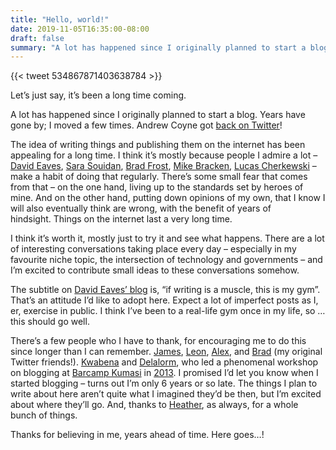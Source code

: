 ```yaml
---
title: "Hello, world!"
date: 2019-11-05T16:35:00-08:00
draft: false
summary: "A lot has happened since I originally planned to start a blog. On the plus side: I started a blog! I’m only 6 years or so late."
---
```


{{< tweet 534867871403638784 >}}

Let’s just say, it’s been a long time coming.

A lot has happened since I originally planned to start a blog. Years have gone by; I moved a few times. Andrew Coyne got [back on Twitter](https://twitter.com/acoyne)! 

The idea of writing things and publishing them on the internet has been appealing for a long time. I think it’s mostly because people I admire a lot – [David Eaves](https://eaves.ca/), [Sara Souidan](https://www.sarasoueidan.com/), [Brad Frost](https://bradfrost.com/blog/), [Mike Bracken](https://mikebracken.com/blog/), [Lucas Cherkewski](https://lucascherkewski.com/study/) – make a habit of doing that regularly. There’s some small fear that comes from that – on the one hand, living up to the standards set by heroes of mine. And on the other hand, putting down opinions of my own, that I know I will also eventually think are wrong, with the benefit of years of hindsight. Things on the internet last a very long time.

I think it’s worth it, mostly just to try it and see what happens. There are a lot of interesting conversations taking place every day – especially in my favourite niche topic, the intersection of technology and governments – and I’m excited to contribute small ideas to these conversations somehow. 

The subtitle on [David Eaves’ blog](https://eaves.ca/) is, “if writing is a muscle, this is my gym”. That’s an attitude I’d like to adopt here. Expect a lot of imperfect posts as I, er, exercise in public. I think I’ve been to a real-life gym once in my life, so …this should go well.

There’s a few people who I have to thank, for encouraging me to do this since longer than I can remember. [James](https://twitter.com/Shotgun_Jim), [Leon](https://twitter.com/Leon7G), [Alex](https://twitter.com/WhoisAlexFox), and [Brad](https://twitter.com/CongoGram) (my original Twitter friends!). [Kwabena](https://twitter.com/AfroKwabena) and [Delalorm](https://twitter.com/Delalorm), who led a phenomenal workshop on blogging at [Barcamp Kumasi](https://twitter.com/BarcampKumasi) in [2013](https://twitter.com/search?q=%23bcksi%20%23blogging&src=typed_query&f=live). I promised I’d let you know when I started blogging – turns out I’m only 6 years or so late. The things I plan to write about here aren’t quite what I imagined they’d be then, but I’m excited about where they’ll go. And, thanks to [Heather](https://twitter.com/heathersem), as always, for a whole bunch of things.

Thanks for believing in me, years ahead of time. Here goes…! 
